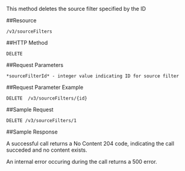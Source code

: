 This method deletes the source filter specified by the ID

##Resource

	/v3/sourceFilters

##HTTP Method

	DELETE

##Request Parameters

	*sourceFilterId* - integer value indicating ID for source filter

##Request Parameter Example

	DELETE	/v3/sourceFilters/{id}

##Sample Request

	DELETE /v3/sourceFilters/1

##Sample Response

A successful call returns a No Content 204 code, indicating the call succeded and no content exists. 

An internal error occuring during the call returns a 500 error.